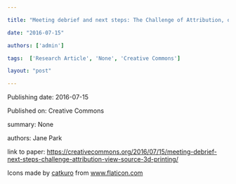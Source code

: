 ---
title: "Meeting debrief and next steps: The Challenge of Attribution, or “View Source,” in 3D Printing"
date: "2016-07-15"
authors: ['admin']
tags:  ['Research Article', 'None', 'Creative Commons']
layout: "post"
---
Publishing date: 2016-07-15

Published on: Creative Commons

summary: None

authors: Jane Park

link to paper: https://creativecommons.org/2016/07/15/meeting-debrief-next-steps-challenge-attribution-view-source-3d-printing/

Icons made by <a href="https://www.flaticon.com/free-icon/bookshelves_3576884" title="catkuro">catkuro</a> from <a href="https://www.flaticon.com/" title="Flaticon"> www.flaticon.com</a>